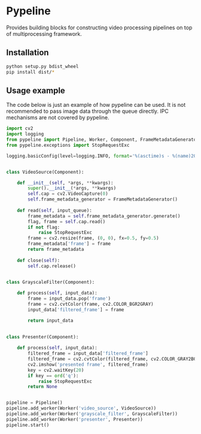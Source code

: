 # Pypeline

Provides building blocks for constructing video processing pipelines on top of multiprocessing framework.

## Installation

```bash
python setup.py bdist_wheel
pip install dist/*
```

## Usage example

The code below is just an example of how pypeline can be used. It is not recommended to pass image data through the queue directly.
IPC mechanisms are not covered by pypeline.

```python
import cv2
import logging
from pypeline import Pipeline, Worker, Component, FrameMetadataGenerator
from pypeline.exceptions import StopRequestExc

logging.basicConfig(level=logging.INFO, format='%(asctime)s - %(name)20s - %(levelname)7s - %(message)s')


class VideoSource(Component):

    def __init__(self, *args, **kwargs):
        super().__init__(*args, **kwargs)
        self.cap = cv2.VideoCapture(0)
        self.frame_metadata_generator = FrameMetadataGenerator()
    
    def read(self, input_queue):
        frame_metadata = self.frame_metadata_generator.generate()
        flag, frame = self.cap.read()
        if not flag:
            raise StopRequestExc
        frame = cv2.resize(frame, (0, 0), fx=0.5, fy=0.5)
        frame_metadata['frame'] = frame
        return frame_metadata
    
    def close(self):
        self.cap.release()


class GrayscaleFilter(Component):
    
    def process(self, input_data):
        frame = input_data.pop('frame')
        frame = cv2.cvtColor(frame, cv2.COLOR_BGR2GRAY)
        input_data['filtered_frame'] = frame

        return input_data
    

class Presenter(Component):
    
    def process(self, input_data):
        filtered_frame = input_data['filtered_frame']
        filtered_frame = cv2.cvtColor(filtered_frame, cv2.COLOR_GRAY2BGR)
        cv2.imshow('presented frame', filtered_frame)
        key = cv2.waitKey(20)
        if key == ord('q'):
            raise StopRequestExc
        return None


pipeline = Pipeline()
pipeline.add_worker(Worker('video_source', VideoSource))
pipeline.add_worker(Worker('grayscale_filter', GrayscaleFilter))
pipeline.add_worker(Worker('presenter', Presenter))
pipeline.start()

```

